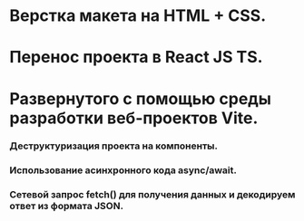 # Верстка макета на HTML + CSS.
# Перенос проекта в React JS TS.
# Развернутого с помощью среды разработки веб-проектов Vite.
### Деструктуризация проекта на компоненты.
### Использование асинхронного кода async/await.
### Сетевой запрос fetch() для получения данных и декодируем ответ из формата JSON.
